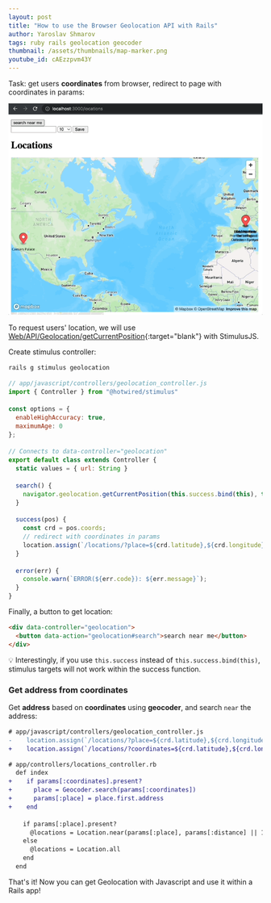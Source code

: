 ```yaml
---
layout: post
title: "How to use the Browser Geolocation API with Rails"
author: Yaroslav Shmarov
tags: ruby rails geolocation geocoder
thumbnail: /assets/thumbnails/map-marker.png
youtube_id: cAEzzpvm43Y
---
```


Task: get users **coordinates** from browser, redirect to page with coordinates in params:

![geolocation-api-search.gif](/assets/images/geolocation-api-search.gif)

To request users' location, we will use [Web/API/Geolocation/getCurrentPosition](https://developer.mozilla.org/en-US/docs/Web/API/Geolocation/getCurrentPosition){:target="blank"} with StimulusJS.

Create stimulus controller:

```ruby
rails g stimulus geolocation
```

```js
// app/javascript/controllers/geolocation_controller.js
import { Controller } from "@hotwired/stimulus"

const options = {
  enableHighAccuracy: true,
  maximumAge: 0
};

// Connects to data-controller="geolocation"
export default class extends Controller {
  static values = { url: String }

  search() {
    navigator.geolocation.getCurrentPosition(this.success.bind(this), this.error, options);
  }
  
  success(pos) {
    const crd = pos.coords;
    // redirect with coordinates in params
    location.assign(`/locations/?place=${crd.latitude},${crd.longitude}`)
  }

  error(err) {
    console.warn(`ERROR(${err.code}): ${err.message}`);
  }
}
```

Finally, a button to get location:

```html
<div data-controller="geolocation">
  <button data-action="geolocation#search">search near me</button>
</div>
```

💡 Interestingly, if you use `this.success` instead of `this.success.bind(this)`, stimulus targets will not work within the success function.

### Get address from coordinates

Get **address** based on **coordinates** using **geocoder**, and search `near` the address:


```diff
# app/javascript/controllers/geolocation_controller.js
-    location.assign(`/locations/?place=${crd.latitude},${crd.longitude}`)
+    location.assign(`/locations/?coordinates=${crd.latitude},${crd.longitude}`)
```

```diff
# app/controllers/locations_controller.rb
  def index
+    if params[:coordinates].present?
+      place = Geocoder.search(params[:coordinates])
+      params[:place] = place.first.address
+    end

    if params[:place].present?
      @locations = Location.near(params[:place], params[:distance] || 10, order: :distance)
    else
      @locations = Location.all
    end
  end
```

That's it! Now you can get Geolocation with Javascript and use it within a Rails app!
